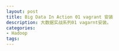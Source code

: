 ```yaml
---
layout: post
title: Big Data In Action 01 vagrant 安装
description: 大数据实战系列01 vagarnt安装。
categories:
- Hadoop 
tags:
---
```

